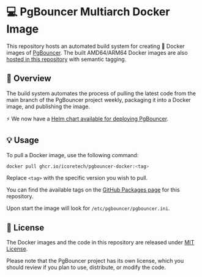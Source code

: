 # 💻 PgBouncer Multiarch Docker Image

 This repository hosts an automated build system for creating 🐳 Docker images of [PgBouncer](https://www.pgbouncer.org/).
 The built AMD64/ARM64 Docker images are also [hosted in this repository](https://github.com/icoretech/pgbouncer-docker/pkgs/container/pgbouncer-docker) with semantic tagging.

## 📖 Overview

The build system automates the process of pulling the latest code from the main branch of the PgBouncer project weekly, packaging it into a Docker image, and publishing the image.

⚡️ We now have a [Helm chart available for deploying PgBouncer](https://github.com/icoretech/helm).

## 💡 Usage

To pull a Docker image, use the following command:

```bash
docker pull ghcr.io/icoretech/pgbouncer-docker:<tag>
```

Replace `<tag>` with the specific version you wish to pull.

You can find the available tags on the [GitHub Packages page](https://github.com/icoretech/pgbouncer-docker/pkgs/container/pgbouncer-docker) for this repository.

Upon start the image will look for `/etc/pgbouncer/pgbouncer.ini`.

## 📄 License

The Docker images and the code in this repository are released under [MIT License](LICENSE).

Please note that the PgBouncer project has its own license, which you should review if you plan to use, distribute, or modify the code.
